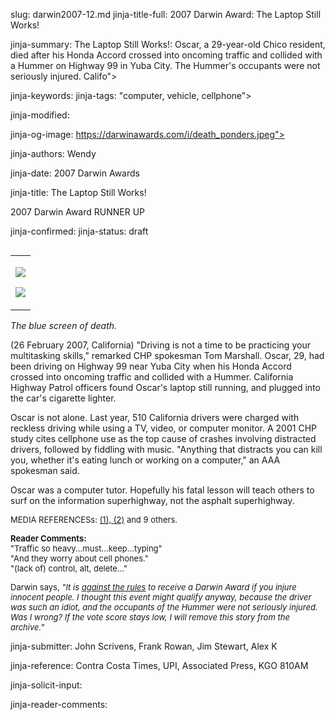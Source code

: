 slug: darwin2007-12.md
jinja-title-full: 2007 Darwin Award: The Laptop Still Works!

jinja-summary: The Laptop Still Works!: Oscar, a 29-year-old Chico resident, died after his Honda Accord crossed into oncoming traffic and collided with a Hummer on Highway 99 in Yuba City. The Hummer's occupants were not seriously injured. Califo">

jinja-keywords:
jinja-tags: "computer, vehicle, cellphone">

jinja-modified:

jinja-og-image: https://darwinawards.com/i/death_ponders.jpeg">

jinja-authors: Wendy

jinja-date: 2007 Darwin Awards


jinja-title: The Laptop Still Works!

2007 Darwin Award RUNNER UP<BR>

jinja-confirmed:
jinja-status: draft
<TABLE border=0 align=right><TR><TD align=center>

<A href="/cgi/search.pl?keywords=category%3Dcomputer&swishindex=stories.data&show_description=yes&maxdisplay=10&maxresults=50"><IMG src="/i/icon/computer.png" border=0></A>

<A href="/cgi/search.pl?keywords=category%3Dvehicle&swishindex=stories.data&show_description=yes&maxdisplay=10&maxresults=50"><IMG src="/i/icon/car.jpg" border=0></A>

</TD></TR></TABLE>

<I>The blue screen of death.</I>

(26 February 2007, California) "Driving is not a time to be practicing your
multitasking skills," remarked CHP spokesman Tom Marshall. Oscar, 29, had
been driving on Highway 99 near Yuba City when his Honda Accord crossed
into oncoming traffic and collided with a Hummer. California Highway Patrol
officers found Oscar's laptop still running, and plugged into the car's
cigarette lighter.

Oscar is not alone. Last year, 510 California drivers were charged with
reckless driving while using a TV, video, or computer monitor. A 2001 CHP
study cites cellphone use as the top cause of crashes involving distracted
drivers, followed by fiddling with music. "Anything that distracts you can
kill you, whether it's eating lunch or working on a computer," an AAA
spokesman said.

Oscar was a computer tutor. Hopefully his fatal lesson will teach others
to surf on the information superhighway, not the asphalt superhighway.

<FONT size=-1>
MEDIA REFERENCESs: <A href="/slush/200702/pending20070227-061949.html">(1), <A href="/slush/200702/pending20070228-083807.html">(2)</A> and 9 others.
</FONT>

<FONT size=-1><B>Reader Comments:</B><BR>
"Traffic so heavy...must...keep...typing"<BR>
"And they worry about cell phones."<BR>
"(lack of) control, alt, delete..."
</FONT>

<FONT size=-1>Darwin says, <I>"It is <A href="/rules/">against the
rules</A> to receive a Darwin Award if you injure innocent people. I
thought this event might qualify anyway, because the driver was such an
idiot, and the occupants of the Hummer were not seriously injured. Was I
wrong?	If the vote score stays low, I will remove this story from the
archive.<!-- 5.9 with 2197 Votes.-->"</I></FONT>
<P align=center>
<!--#include virtual="/inc/votebar_viewvoteonly" -->

jinja-submitter: John Scrivens, Frank Rowan, Jim Stewart, Alex K

jinja-reference: Contra Costa Times, UPI, Associated Press, KGO 810AM

jinja-solicit-input:

jinja-reader-comments:



<!--#include file=nav_2007.html -->


